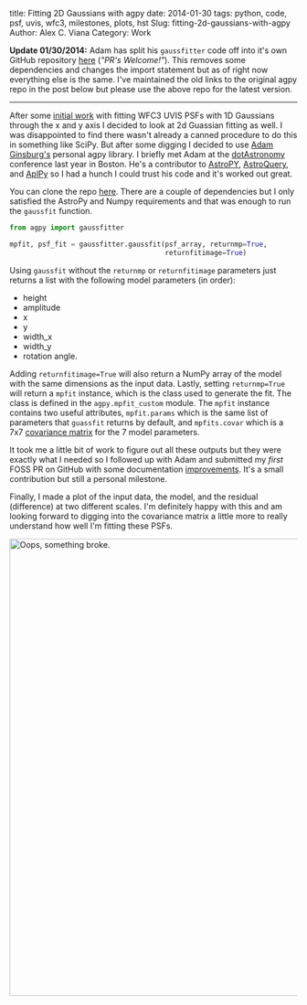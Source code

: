 title: Fitting 2D Gaussians with agpy
date: 2014-01-30
tags: python, code, psf, uvis, wfc3, milestones, plots, hst
Slug: fitting-2d-gaussians-with-agpy
Author: Alex C. Viana
Category: Work

**Update 01/30/2014:** Adam has split his `gaussfitter` code off into it's own GitHub repository [here](https://github.com/keflavich/gaussfitter/blob/master/gaussfitter/gaussfitter.py) (_"PR's Welcome!"_). This removes some dependencies and changes the import statement but as of right now everything else is the same. I've maintained the old links to the original agpy repo in the post below but please use the above repo for the latest version.

- - -
 

After some [initial work](http://acviana.github.io/posts/2013/counting-to-10-million-stars/) with fitting WFC3 UVIS PSFs with 1D Gaussians through the x and y axis I decided to look at 2d Guassian fitting as well. I was disappointed to find there wasn't already a canned procedure to do this in something like SciPy. But after some digging I decided to use [Adam Ginsburg's](http://casa.colorado.edu/~ginsbura/) personal agpy library. I briefly met Adam at the [dotAstronomy](http://dotastronomy.com/) conference last year in Boston. He's a contributor to [AstroPY](http://www.astropy.org/), [AstroQuery](http://astroquery.readthedocs.org/en/latest/), and [AplPy](http://aplpy.github.io/) so I had a hunch I could trust his code and it's worked out great. 

You can clone the repo [here](https://github.com/keflavich/agpy). There are a couple of dependencies but I only satisfied the AstroPy and Numpy requirements and that was enough to run the `gaussfit` function. 

```python
from agpy import gaussfitter

mpfit, psf_fit = gaussfitter.gaussfit(psf_array, returnmp=True, 
									  returnfitimage=True)
```
Using `gaussfit` without the `returnmp` or `returnfitimage` parameters just returns a list with the following model parameters (in order): 

* height
* amplitude
* x
* y
* width_x
* width_y
* rotation angle. 

Adding `returnfitimage=True` will also return a NumPy array of the model with the same dimensions as the input data. Lastly, setting `returnmp=True` will return a `mpfit` instance, which is the class used to generate the fit. The class is defined in the `agpy.mpfit_custom` module. The `mpfit` instance contains two useful attributes, `mpfit.params` which is the same list of parameters that `guassfit` returns by default, and `mpfits.covar` which is a 7x7 [covariance matrix](http://en.wikipedia.org/wiki/Covariance_matrix) for the 7 model parameters. 

It took me a little bit of work to figure out all these outputs but they were exactly what I needed so I followed up with Adam and submitted my _first_ FOSS PR on GitHub with some documentation [improvements](https://github.com/keflavich/agpy/pull/2). It's a small contribution but still a personal milestone.

Finally, I made a plot of the input data, the model, and the residual (difference) at two different scales. I'm definitely happy with this and am looking forward to digging into the covariance matrix a little more to really understand how well I'm fitting these PSFs.

<img style="width: 800px; max-width: 100%; height: auto;" alt="Oops, something broke." src="/images/2d-gaussians.png" />
